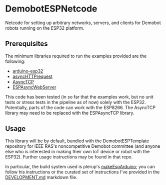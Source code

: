 # DemobotESPNetcode

Netcode for setting up arbitrary networks, servers, and clients for Demobot
robots running on the ESP32 platform.

## Prerequisites

The minimum libraries required to run the examples provided are the following:

- [arduino-esp32](https://github.com/espressif/arduino-esp32)
- [asyncHTTPrequest](https://github.com/boblemaire/asyncHTTPrequest)
- [AsyncTCP](https://github.com/me-no-dev/AsyncTCP)
- [ESPAsyncWebServer](https://github.com/me-no-dev/ESPAsyncWebServer)

This code has been tested (in so far that the examples work, but no unit tests
or stress tests in the pipeline as of now) solely with the ESP32. Potentially,
parts of the code can work with the ESP8266. The AsyncTCP library may need to be
replaced with the ESPAsyncTCP library.

## Usage

This library will be by default, bundled with the DemobotESPTemplate repository
for IEEE RAS's noncompetitive Demobot committee (and anyone else who is
interested in making their own IoT device or robot with the ESP32). Further
usage instructions may be found in that repo.

In particular, the build system used is plerup's
[makeEspArduino](https://github.com/plerup/makeEspArduino); you can follow his
instructions or the curated set of instructions I've provided in the
[DEVELOPMENT.md](https://github.com/ut-ras/Dancebot/blob/feature/Dancebot/DEVELOPMENT.md)
markdown file.